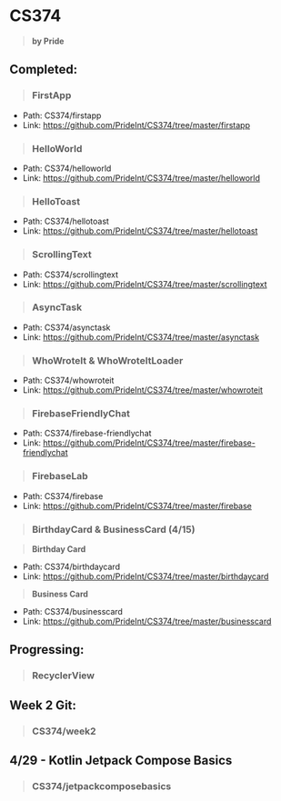 # CS374
> **by Pride**

## Completed:

> ### FirstApp
- Path: CS374/firstapp
- Link: https://github.com/PrideInt/CS374/tree/master/firstapp

> ### HelloWorld
- Path: CS374/helloworld
- Link: https://github.com/PrideInt/CS374/tree/master/helloworld

> ### HelloToast
- Path: CS374/hellotoast
- Link: https://github.com/PrideInt/CS374/tree/master/hellotoast

> ### ScrollingText
- Path: CS374/scrollingtext
- Link: https://github.com/PrideInt/CS374/tree/master/scrollingtext

> ### AsyncTask
- Path: CS374/asynctask
- Link: https://github.com/PrideInt/CS374/tree/master/asynctask

> ### WhoWroteIt & WhoWroteItLoader
- Path: CS374/whowroteit
- Link: https://github.com/PrideInt/CS374/tree/master/whowroteit

> ### FirebaseFriendlyChat
- Path: CS374/firebase-friendlychat
- Link: https://github.com/PrideInt/CS374/tree/master/firebase-friendlychat

> ### FirebaseLab
- Path: CS374/firebase
- Link: https://github.com/PrideInt/CS374/tree/master/firebase

> ### BirthdayCard & BusinessCard (4/15)

> **Birthday Card**
- Path: CS374/birthdaycard
- Link: https://github.com/PrideInt/CS374/tree/master/birthdaycard

> **Business Card**
- Path: CS374/businesscard
- Link: https://github.com/PrideInt/CS374/tree/master/businesscard

## Progressing:

> ### RecyclerView

## Week 2 Git:

> ### CS374/week2

## 4/29 - Kotlin Jetpack Compose Basics

> ### CS374/jetpackcomposebasics
